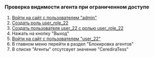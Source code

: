 ### Проверка видимости агента при ограниченном доступе

1. [Войти на сайт с пользователем "admin"](../../../0.%20Шаги/1.%20Войти%20на%20сайт%20с%20пользователем%20username.md)
1. [Создать роль user_role_22](../../../0.%20Шаги/4.%20Создать%20роль%20с%20именем%20userrole.md)
1. [Создать пользователя user_22 с ролью user_role_22](../../../0.%20Шаги/11.%20Создать%пользователя%username%20с%20ролью%20userrole.md)
1. Нажать на кнопку "Выход" 
1. [Войти на сайт с пользователем "user_22"](../../../0.%20Шаги/1.%20Войти%20на%20сайт%20с%20пользователем%20username.md)
1. В главном меню перейти в раздел "Блокировка агентов"
1. В списке "Агенты" отсутсвует значение "CerediraTess"